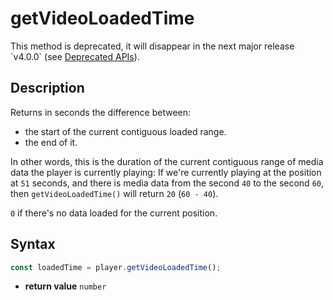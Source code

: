 # getVideoLoadedTime

<div class="warning">
This method is deprecated, it will disappear in the next major release
`v4.0.0` (see <a href="../Miscellaneous/Deprecated_APIs.md">Deprecated
APIs</a>).
</div>

## Description

Returns in seconds the difference between:

- the start of the current contiguous loaded range.
- the end of it.

In other words, this is the duration of the current contiguous range of media data the
player is currently playing: If we're currently playing at the position at `51` seconds,
and there is media data from the second `40` to the second `60`, then
`getVideoLoadedTime()` will return `20` (`60 - 40`).

`0` if there's no data loaded for the current position.

## Syntax

```js
const loadedTime = player.getVideoLoadedTime();
```

- **return value** `number`
